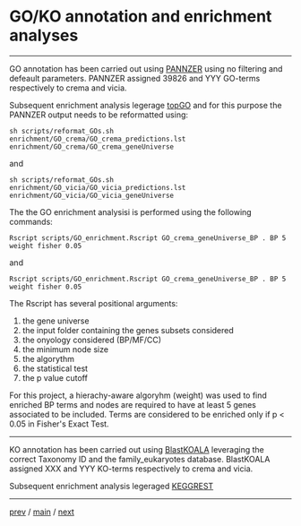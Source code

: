 # GO/KO annotation and enrichment analyses


---


GO annotation has been carried out using [PANNZER](http://ekhidna2.biocenter.helsinki.fi/sanspanz/)
using no filtering and defeault parameters. 
PANNZER assigned 39826 and YYY GO-terms respectively to crema and vicia.


Subsequent enrichment analysis legerage [topGO](https://bioconductor.org/packages/release/bioc/html/topGO.html)
and for this purpose the PANNZER output needs to be reformatted using:


```
sh scripts/reformat_GOs.sh enrichment/GO_crema/GO_crema_predictions.lst enrichment/GO_crema/GO_crema_geneUniverse
```


and


```
sh scripts/reformat_GOs.sh enrichment/GO_vicia/GO_vicia_predictions.lst enrichment/GO_vicia/GO_vicia_geneUniverse
```


The the GO enrichment analysisi is performed using the following commands:


```Rscript scripts/GO_enrichment.Rscript GO_crema_geneUniverse_BP . BP 5 weight fisher 0.05```


and


```Rscript scripts/GO_enrichment.Rscript GO_crema_geneUniverse_BP . BP 5 weight fisher 0.05```


The Rscript has several positional arguments:


1. the gene universe
2. the input folder containing the genes subsets considered
3. the onyology considered (BP/MF/CC)
4. the minimum node size
5. the algorythm
6. the statistical test
7. the p value cutoff


For this project, a hierachy-aware algoryhm (weight) was used to find enriched BP terms 
and nodes are required to have at least 5 genes associated to be 
included. Terms are considered to be enriched only if p < 0.05
in Fisher's Exact Test.


---


KO annotation has been carried out using [BlastKOALA](https://www.kegg.jp/blastkoala/)
leveraging the correct Taxonomy ID and the family_eukaryotes database.
BlastKOALA assigned XXX and YYY KO-terms respectively to crema and vicia.


Subsequent enrichment analysis legeraged [KEGGREST](https://www.bioconductor.org/packages/release/bioc/html/KEGGREST.html)


---


[prev](https://github.com/for-giobbe/PAINT/blob/main/markdowns/part_4.md) / [main](https://github.com/for-giobbe/PAINT) / [next](https://github.com/for-giobbe/PAINT/blob/main/markdowns/part_6.md)

